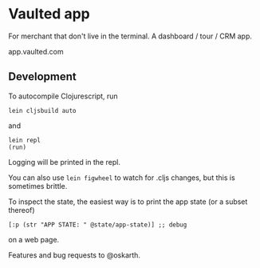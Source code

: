 # Vaulted app

For merchant that don't live in the terminal. A dashboard / tour / CRM app.

app.vaulted.com

## Development

To autocompile Clojurescript, run

```
lein cljsbuild auto
```

and

```
lein repl
(run)
```

Logging will be printed in the repl.

You can also use `lein figwheel` to watch for .cljs changes, but this is
sometimes brittle.

To inspect the state, the easiest way is to print the app state (or a subset
thereof)

```
[:p (str "APP STATE: " @state/app-state)] ;; debug
```

on a web page.

Features and bug requests to @oskarth.
